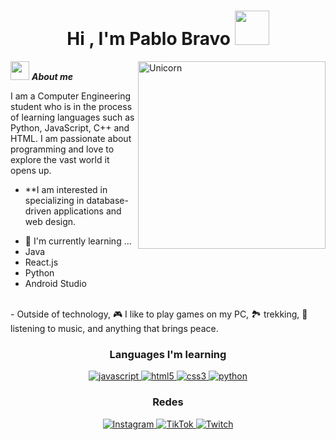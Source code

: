 <h1 align="center"><b>Hi , I'm Pablo Bravo </b><img src="https://media.tenor.com/F2HMQdkuIMYAAAAi/bibipet-bibi.gif" width="55"></h1>




<img align="right" width=300px alt="Unicorn" src="https://media1.tenor.com/m/nyfBe4ukoDgAAAAd/hellinheavns.gif" />


<img src="https://media.giphy.com/media/ObNTw8Uzwy6KQ/giphy.gif" width="30px">&nbsp;***About me***

I am a Computer Engineering student who is in the process of learning languages such as Python, JavaScript, C++ and HTML. I am passionate about programming and love to explore the vast world it opens up.

* **I am interested in specializing in database-driven applications and web design.
- 🌱 I'm currently learning ...
- Java
- React.js
- Python
- Android Studio 
<br>
- Outside of technology, 🎮 I like to play games on my PC, 🏞️ trekking, 🎵 listening to music, and anything that brings peace.









<h3 align="center">Languages I'm learning</h3>
<p align="center">
  <a href="https://developer.mozilla.org/en-US/docs/Web/JavaScript" target="_blank"> 
    <img src="https://img.shields.io/badge/Javascript-F7DF1E.svg?style=for-the-badge&logo=javascript&logoColor=black" alt="javascript"/> 
  </a>
  <a href="https://www.w3.org/html/" target="_blank"> 
    <img src="https://img.shields.io/badge/html-E34F26.svg?style=for-the-badge&logo=html5&logoColor=white" alt="html5"/> 
  </a>
  <a href="https://www.w3schools.com/css/" target="_blank">
    <img src="https://img.shields.io/badge/css-1572B6.svg?style=for-the-badge&logo=css3&logoColor=white" alt="css3"/>
  </a>
  <a href="https://www.python.org/" target="_blank">
    <img src="https://img.shields.io/badge/python-3670A0?style=for-the-badge&logo=python&logoColor=ffdd54" alt="python"/>
  </a>
</p>

<h3 align="center">Redes</h3>
<div align="center">
  <a href="https://www.instagram.com/fyllstoff/" target="_blank">
    <img src="https://img.shields.io/badge/Instagram-%23E4405F.svg?style=for-the-badge&logo=Instagram&logoColor=white" alt="Instagram"/>
  </a>
  <a href="https://www.tiktok.com/@fylls2k" target="_blank">
    <img src="https://img.shields.io/badge/<handle>%20-%23000000.svg?&style=for-the-badge&logo=TikTok&logoColor=white" alt="TikTok"/>
  </a>
  <a href="https://www.twitch.tv/fyllstoff" target="_blank">
    <img src="https://img.shields.io/badge/Twitch-%239146FF.svg?style=for-the-badge&logo=Twitch&logoColor=white" alt="Twitch"/>
  </a>
</div>
